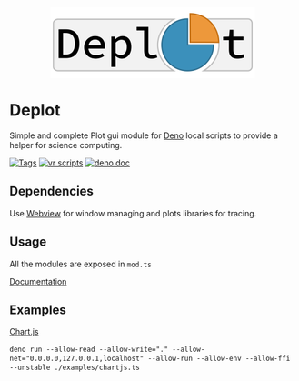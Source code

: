 <p align="center">
	<img align="center" src="./public/logo.png"  />
	<br>
</p>

# Deplot

Simple and complete Plot gui module for [Deno](https://deno.land) local scripts to provide a
helper for science computing.

[![Tags](https://img.shields.io/github/v/release/JOTSR/Deplot)](https://github.com/JOTSR/Deplot/releases)
[![vr scripts](https://badges.velociraptor.run/flat.svg)](https://velociraptor.run)
[![deno doc](https://doc.deno.land/badge.svg)](https://doc.deno.land/https/deno.land/x/deplot/mod.ts)
<!-- [![CI Status](https://img.shields.io/github/workflow/status/JOTSR/Deplot/check)](https://github.com/JOTSR/Deplot/actions) -->

## Dependencies

Use [Webview](https://deno.land/x/webview@0.7.0-pre.1) for window managing and plots
libraries for tracing.

## Usage

All the modules are exposed in `mod.ts`

[Documentation](https://doc.deno.land/https/https/deno.land/x/deplot/mod.ts)

## Examples

<!-- [Plotly.js](https://plotly.com/javascript/)

```
deno run --allow-read --allow-write="." --allow-net="0.0.0.0,127.0.0.1,localhost" --allow-run --allow-env --allow-ffi --unstable ./examples/chartjs.ts

``` -->

[Chart.js](https://www.chartjs.org/docs/3.7.0/)

```
deno run --allow-read --allow-write="." --allow-net="0.0.0.0,127.0.0.1,localhost" --allow-run --allow-env --allow-ffi --unstable ./examples/chartjs.ts
```
<!-- 
[Google Charts](https://developers.google.com/chart/interactive/docs)

```
deno run --allow-ffi --unstable https://deno.land/x/deplot/examples/gcharts.ts
``` -->
